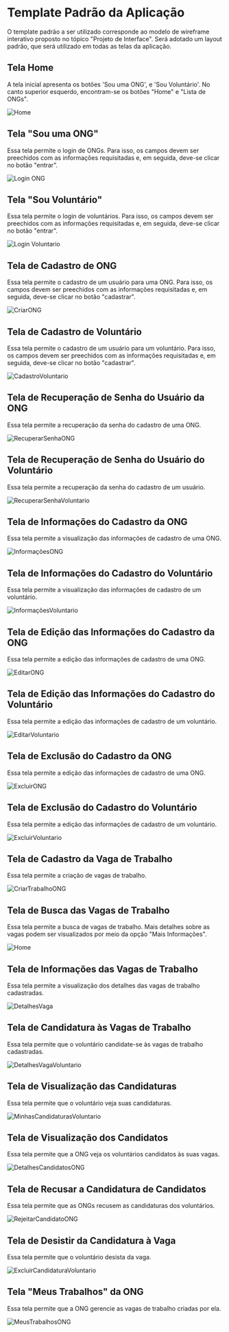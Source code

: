 # Template Padrão da Aplicação

O template padrão a ser utilizado corresponde ao modelo de wireframe interativo proposto no tópico "Projeto de Interface". Será adotado um layout padrão, que será utilizado em todas as telas da aplicação.

## Tela Home

A tela inicial apresenta os botões 'Sou uma ONG', e 'Sou Voluntário'. No canto superior esquerdo, encontram-se os botões "Home" e "Lista de ONGs".

![Home](https://user-images.githubusercontent.com/100412134/203559601-9085dd1a-ca22-4200-9c5f-ae8b07578f57.png)

## Tela "Sou uma ONG"

Essa tela permite o login de ONGs. Para isso, os campos devem ser preechidos com as informações requisitadas e, em seguida, deve-se clicar no botão "entrar".

![Login ONG](https://user-images.githubusercontent.com/100412134/203559687-b4d54d47-a3d9-4904-9405-72d739050fa1.png)

## Tela "Sou Voluntário"

Essa tela permite o login de voluntários. Para isso, os campos devem ser preechidos com as informações requisitadas e, em seguida, deve-se clicar no botão "entrar".

![Login Voluntario](https://user-images.githubusercontent.com/100412134/203559744-5756f2a3-a5de-404c-b2d6-fda28e3d2093.png)

## Tela de Cadastro de ONG

Essa tela permite o cadastro de um usuário para uma ONG. Para isso, os campos devem ser preechidos com as informações requisitadas e, em seguida, deve-se clicar no botão "cadastrar".

![CriarONG](https://user-images.githubusercontent.com/100412134/206039262-0f91eddf-acf4-4811-a651-b896d3358953.png)

## Tela de Cadastro de Voluntário

Essa tela permite o cadastro de um usuário para um voluntário. Para isso, os campos devem ser preechidos com as informações requisitadas e, em seguida, deve-se clicar no botão "cadastrar".

![CadastroVoluntario](https://user-images.githubusercontent.com/100412134/203559936-131848d8-b84c-483b-9426-9f309c7da295.png)

## Tela de Recuperação de Senha do Usuário da ONG

Essa tela permite a recuperação da senha do cadastro de uma ONG.

![RecuperarSenhaONG](https://user-images.githubusercontent.com/100412134/203560094-79906b81-43c4-4e9a-b818-ae1abf9f3da7.png)

## Tela de Recuperação de Senha do Usuário do Voluntário

Essa tela permite a recuperação da senha do cadastro de um usuário.

![RecuperarSenhaVoluntario](https://user-images.githubusercontent.com/100412134/203560140-550b99a2-3445-46dc-99f7-9cd89425a4d2.png)

## Tela de Informações do Cadastro da ONG

Essa tela permite a visualização das informações de cadastro de uma ONG.

![InformaçõesONG](https://user-images.githubusercontent.com/100412134/203560202-fb3d9ed4-8aff-4a00-9416-0a120efae5e1.png)

## Tela de Informações do Cadastro do Voluntário

Essa tela permite a visualização das informações de cadastro de um voluntário.

![InformaçõesVoluntario](https://user-images.githubusercontent.com/100412134/203560275-cc27278a-4eb2-4273-83be-4f7c886e43d0.png)

## Tela de Edição das Informações do Cadastro da ONG

Essa tela permite a edição das informações de cadastro de uma ONG.

![EditarONG](https://user-images.githubusercontent.com/100412134/203560430-cf9266a1-48ac-4002-86ad-5fbadd914584.png)

## Tela de Edição das Informações do Cadastro do Voluntário

Essa tela permite a edição das informações de cadastro de um voluntário.

![EditarVoluntario](https://user-images.githubusercontent.com/100412134/203563696-53faf4af-87ec-4a36-9bea-3ebe8f344c4a.png)

## Tela de Exclusão do Cadastro da ONG

Essa tela permite a edição das informações de cadastro de uma ONG.

![ExcluirONG](https://user-images.githubusercontent.com/100412134/203560533-e6dda27d-cd0a-4c35-b38e-c81819ed066a.png)

## Tela de Exclusão do Cadastro do Voluntário

Essa tela permite a edição das informações de cadastro de um voluntário.

![ExcluirVoluntario](https://user-images.githubusercontent.com/100412134/203560632-b475dc57-2070-41a3-b9de-cf57fef720bc.png)

## Tela de Cadastro da Vaga de Trabalho

Essa tela permite a criação de vagas de trabalho.

![CriarTrabalhoONG](https://user-images.githubusercontent.com/100412134/203560730-64aaacf5-fe25-4f00-9547-91b4b8a499e1.png)

## Tela de Busca das Vagas de Trabalho

Essa tela permite a busca de vagas de trabalho. Mais detalhes sobre as vagas podem ser visualizados por meio da opção "Mais Informações".

![Home](https://user-images.githubusercontent.com/100412134/203560786-14765a6b-2744-46bf-82b4-e85168a8f7e7.png)

## Tela de Informações das Vagas de Trabalho

Essa tela permite a visualização dos detalhes das vagas de trabalho cadastradas.

![DetalhesVaga](https://user-images.githubusercontent.com/100412134/203560835-8884e10b-47e2-4607-9581-b446fd61124c.png)

## Tela de Candidatura às Vagas de Trabalho

Essa tela permite que o voluntário candidate-se às vagas de trabalho cadastradas.

![DetalhesVagaVoluntario](https://user-images.githubusercontent.com/100412134/203560908-af65b321-ca5c-402a-92e8-947ba21c53b0.png)

## Tela de Visualização das Candidaturas

Essa tela permite que o voluntário veja suas candidaturas.

![MinhasCandidaturasVoluntario](https://user-images.githubusercontent.com/100412134/203561162-aed3e73e-42c1-4261-a32d-730363e1ef52.png)

## Tela de Visualização dos Candidatos

Essa tela permite que a ONG veja os voluntários candidatos às suas vagas.

![DetalhesCandidatosONG](https://user-images.githubusercontent.com/100412134/203561255-24cf36a2-9833-483f-baba-4d8c052946ce.png)

## Tela de Recusar a Candidatura de Candidatos

Essa tela permite que as ONGs recusem as candidaturas dos voluntários.

![RejeitarCandidatoONG](https://user-images.githubusercontent.com/100412134/203561799-d6cc7e96-716f-4f40-89e5-b0cec37fdc66.png)


## Tela de Desistir da Candidatura à Vaga

Essa tela permite que o voluntário desista da vaga.

![ExcluirCandidaturaVoluntario](https://user-images.githubusercontent.com/100412134/203561877-3b692983-d273-42bb-b07f-f2608679132b.png)

## Tela "Meus Trabalhos" da ONG

Essa tela permite que a ONG gerencie as vagas de trabalho criadas por ela.

![MeusTrabalhosONG](https://user-images.githubusercontent.com/100412134/203562308-4e84e635-0302-4a14-967c-5c8eda057a54.png)
